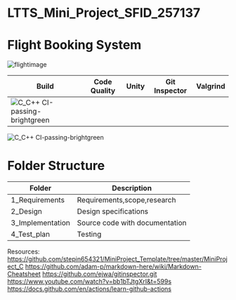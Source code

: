 # LTTS_Mini_Project_SFID_257137

# Flight Booking System
![flightimage](https://user-images.githubusercontent.com/81014114/114928093-ce8ec480-9e4f-11eb-8c69-6436a33d4bc9.jpg)

|Build|Code Quality|Unity|Git Inspector|Valgrind|
|-----|------------|-----|-------------|--------|
|![C_C++ CI-passing-brightgreen](https://github.com/kenjpais/LTTS_Mini_Project_SFID_257137/actions/workflows/c-build.yml)|


![C_C++ CI-passing-brightgreen](https://user-images.githubusercontent.com/81014114/115007733-eefa6580-9ec7-11eb-86a6-d31ff33bebe3.jpg)




# Folder Structure

|Folder|Description|
|------|-----------|
|1_Requirements|Requirements,scope,research|
|2_Design|Design specifications|
|3_Implementation|Source code with documentation|
|4_Test_plan|Testing|



Resources:
https://github.com/stepin654321/MiniProject_Template/tree/master/MiniProject_C
https://github.com/adam-p/markdown-here/wiki/Markdown-Cheatsheet
https://github.com/ejwa/gitinspector.git
https://www.youtube.com/watch?v=bb1bTJtgXrI&t=599s
https://docs.github.com/en/actions/learn-github-actions
